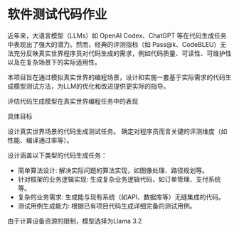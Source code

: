# 软件测试代码作业

近年来，大语言模型（LLMs）如 OpenAI Codex、ChatGPT 等在代码生成任务中表现出了强大的潜力。然而，经典的评测指标（如 Pass@k、CodeBLEU）无法充分反映真实世界程序员对代码生成的需求，例如代码质量、可读性、可维护性以及在复杂场景下的实际适用性。

本项目旨在通过模拟真实世界的编程场景，设计和实施一套基于实际需求的代码生成模型测试方法，为LLM的优化和改进提供更实际的指导。

评估代码生成模型在真实世界编程任务中的表现

具体目标

设计真实世界场景的代码生成测试任务。
确定对程序员而言关键的评测维度（如性能、编译通过率等）。


设计涵盖以下类型的代码生成任务：

- 简单算法设计: 解决实际问题的算法实现，如图像处理、路径规划等。
- 针对框架的业务逻辑实现: 生成复杂业务逻辑代码，如订单管理、支付系统等。
- 复杂的业务需求: 生成能与现有系统（如API、数据库等）无缝集成的代码。
- 测试用例生成能力: 根据已有项目代码生成详细完备的测试用例。

由于计算设备资源的限制，模型选择为Llama 3.2